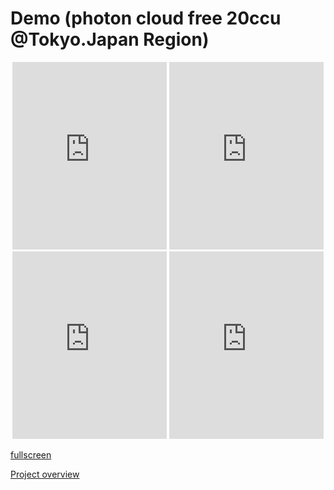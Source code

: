 # Demo (photon cloud free 20ccu @Tokyo.Japan Region)
<div align="center">
<iframe src="https://playcanv.as/p/m9ZoTmjj/" frameborder="0" width="49%" height="300px"></iframe>

<iframe src="https://playcanv.as/p/m9ZoTmjj/" frameborder="0" width="49%" height="300px"></iframe>

<iframe src="https://playcanv.as/p/m9ZoTmjj/" frameborder="0" width="49%" height="300px"></iframe>

<iframe src="https://playcanv.as/p/m9ZoTmjj/" frameborder="0" width="49%" height="300px"></iframe>
</div>

[fullscreen](https://playcanv.as/p/m9ZoTmjj/)

[Project overview](https://playcanvas.com/project/433966/overview/photonstarterkit)